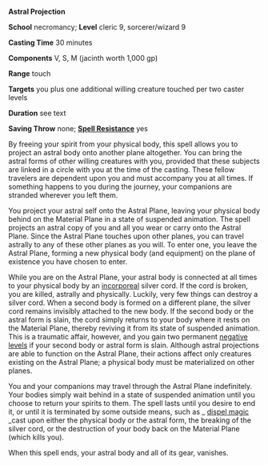  **Astral Projection**

**School** necromancy; **Level** cleric 9, sorcerer/wizard 9

**Casting Time** 30 minutes

**Components** V, S, M (jacinth worth 1,000 gp)

**Range** touch

**Targets** you plus one additional willing creature touched per two caster levels

**Duration** see text

**Saving Throw** none; **[Spell Resistance](../glossary.html#_spell-resistance)** yes

By freeing your spirit from your physical body, this spell allows you to project an astral body onto another plane altogether. You can bring the astral forms of other willing creatures with you, provided that these subjects are linked in a circle with you at the time of the casting. These fellow travelers are dependent upon you and must accompany you at all times. If something happens to you during the journey, your companions are stranded wherever you left them.

You project your astral self onto the Astral Plane, leaving your physical body behind on the Material Plane in a state of suspended animation. The spell projects an astral copy of you and all you wear or carry onto the Astral Plane. Since the Astral Plane touches upon other planes, you can travel astrally to any of these other planes as you will. To enter one, you leave the Astral Plane, forming a new physical body (and equipment) on the plane of existence you have chosen to enter.

While you are on the Astral Plane, your astral body is connected at all times to your physical body by an [incorporeal](../glossary.html#_incorporeal) silver cord. If the cord is broken, you are killed, astrally and physically. Luckily, very few things can destroy a silver cord. When a second body is formed on a different plane, the silver cord remains invisibly attached to the new body. If the second body or the astral form is slain, the cord simply returns to your body where it rests on the Material Plane, thereby reviving it from its state of suspended animation. This is a traumatic affair, however, and you gain two permanent [negative levels](../glossary.html#_energy-drain-and-negative-levels) if your second body or astral form is slain. Although astral projections are able to function on the Astral Plane, their actions affect only creatures existing on the Astral Plane; a physical body must be materialized on other planes.

You and your companions may travel through the Astral Plane indefinitely. Your bodies simply wait behind in a state of suspended animation until you choose to return your spirits to them. The spell lasts until you desire to end it, or until it is terminated by some outside means, such as _ [dispel magic](dispelMagic.html#_dispel-magic) _cast upon either the physical body or the astral form, the breaking of the silver cord, or the destruction of your body back on the Material Plane (which kills you).

When this spell ends, your astral body and all of its gear, vanishes.

